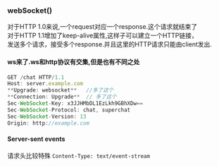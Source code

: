 
### webSocket()
对于HTTP 1.0来说,一个request对应一个response.这个请求就结束了  
对于HTTP 1.1增加了keep-alive属性,这样子可以建立一个HTTP链接，  
发送多个请求，接受多个response.并且这里的HTTP请求只能由client发出.  
#### ws来了.ws和http协议有交集,但是也有不同之处
```js
GET /chat HTTP/1.1
Host: server.example.com
**Upgrade: websocket**   //多了这个
**Connection: Upgrade**  // 多了这个
Sec-WebSocket-Key: x3JJHMbDL1EzLkh9GBhXDw==
Sec-WebSocket-Protocol: chat, superchat
Sec-WebSocket-Version: 13
Origin: http://example.com

```


#### Server-sent events 
请求头比较特殊 `Content-Type: text/event-stream`